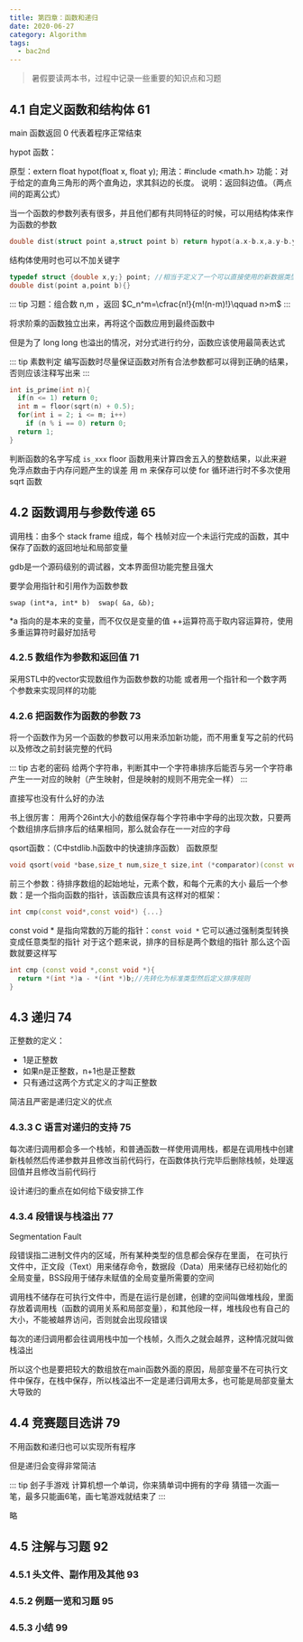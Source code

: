 ```yaml
---
title: 第四章：函数和递归
date: 2020-06-27
category: Algorithm
tags:
  - bac2nd
---
```

> 暑假要读两本书，过程中记录一些重要的知识点和习题
<!-- more -->

## 4.1 自定义函数和结构体 61

main 函数返回 0 代表着程序正常结束

hypot 函数：

原型：extern float hypot(float x, float y);
用法：#include <math.h>
功能：对于给定的直角三角形的两个直角边，求其斜边的长度。
说明：返回斜边值。（两点间的距离公式）

当一个函数的参数列表有很多，并且他们都有共同特征的时候，可以用结构体来作为函数的参数

```cpp
double dist(struct point a,struct point b) return hypot(a.x-b.x,a.y-b.y);
```

结构体使用时也可以不加关键字

```cpp
typedef struct {double x,y;} point; //相当于定义了一个可以直接使用的新数据类型
double dist(point a,point b){}
```

::: tip 习题：组合数
n,m ，返回 $C_n^m=\cfrac{n!}{m!(n-m)!}\qquad n>m$ 
:::

将求阶乘的函数独立出来，再将这个函数应用到最终函数中

但是为了 long long 也溢出的情况，对分式进行约分，函数应该使用最简表达式

::: tip 素数判定
编写函数时尽量保证函数对所有合法参数都可以得到正确的结果，否则应该注释写出来
:::

```cpp
int is_prime(int n){
  if(n <= 1) return 0;
  int m = floor(sqrt(n) + 0.5);
  for(int i = 2; i <= m; i++)
    if (n % i == 0) return 0;
  return 1;
}
```

判断函数的名字写成 `is_xxx` 
floor 函数用来计算四舍五入的整数结果，以此来避免浮点数由于内存问题产生的误差
用 m 来保存可以使 for 循环进行时不多次使用 sqrt 函数

## 4.2 函数调用与参数传递 65

调用栈：由多个 stack frame 组成，每个 栈帧对应一个未运行完成的函数，其中保存了函数的返回地址和局部变量

gdb是一个源码级别的调试器，文本界面但功能完整且强大

要学会用指针和引用作为函数参数

`swap (int*a, int* b)  swap( &a, &b);`

*a 指向的是本来的变量，而不仅仅是变量的值 ++运算符高于取内容运算符，使用多重运算符时最好加括号

### 4.2.5 数组作为参数和返回值 71

采用STL中的vector实现数组作为函数参数的功能
或者用一个指针和一个数字两个参数来实现同样的功能

### 4.2.6 把函数作为函数的参数 73

将一个函数作为另一个函数的参数可以用来添加新功能，而不用重复写之前的代码以及修改之前封装完整的代码

::: tip 古老的密码
给两个字符串，判断其中一个字符串排序后能否与另一个字符串产生一一对应的映射（产生映射，但是映射的规则不用完全一样）
:::

直接写也没有什么好的办法

书上很厉害：
用两个26int大小的数组保存每个字符串中字母的出现次数，只要两个数组排序后排序后的结果相同，那么就会存在一一对应的字母

qsort函数：（C中stdlib.h函数中的快速排序函数）
函数原型

```cpp
void qsort(void *base,size_t num,size_t size,int (*comparator)(const void *,const void *));
```
前三个参数：待排序数组的起始地址，元素个数，和每个元素的大小
最后一个参数：是一个指向函数的指针，该函数应该具有这样对的框架：

```cpp
int cmp(const void*,const void*) {...}
```
const void * 是指向常数的万能的指针：`const void *` 它可以通过强制类型转换变成任意类型的指针
对于这个题来说，排序的目标是两个数组的指针
那么这个函数就要这样写

```cpp
int cmp (const void *,const void *){
  return *(int *)a - *(int *)b;//先转化为标准类型然后定义排序规则
}
```

## 4.3 递归 74

正整数的定义：
- 1是正整数
- 如果n是正整数，n+1也是正整数
- 只有通过这两个方式定义的才叫正整数

简洁且严密是递归定义的优点

### 4.3.3 C 语言对递归的支持 75

每次递归调用都会多一个栈帧，和普通函数一样使用调用栈，都是在调用栈中创建新栈帧然后传递参数并且修改当前代码行，在函数体执行完毕后删除栈帧，处理返回值并且修改当前代码行

设计递归的重点在如何给下级安排工作

### 4.3.4 段错误与栈溢出 77

Segmentation Fault

段错误指二进制文件内的区域，所有某种类型的信息都会保存在里面，
在可执行文件中，正文段（Text）用来储存命令，数据段（Data）用来储存已经初始化的全局变量，BSS段用于储存未赋值的全局变量所需要的空间

调用栈不储存在可执行文件中，而是在运行是创建，创建的空间叫做堆栈段，里面存放着调用栈（函数的调用关系和局部变量），和其他段一样，堆栈段也有自己的大小，不能被越界访问，否则就会出现段错误

每次的递归调用都会往调用栈中加一个栈帧，久而久之就会越界，这种情况就叫做栈溢出

所以这个也是要把较大的数组放在main函数外面的原因，局部变量不在可执行文件中保存，在栈中保存，所以栈溢出不一定是递归调用太多，也可能是局部变量太大导致的

## 4.4 竞赛题目选讲 79

不用函数和递归也可以实现所有程序

但是递归会变得非常简洁

::: tip 刽子手游戏
计算机想一个单词，你来猜单词中拥有的字母
猜错一次画一笔，最多只能画6笔，画七笔游戏就结束了
:::

略
## 4.5 注解与习题 92
### 4.5.1 头文件、副作用及其他 93
### 4.5.2 例题一览和习题 95 
### 4.5.3 小结 99